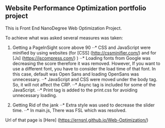 ## Website Performance Optimization portfolio project

This is Front End NanoDegree Web Optimization Project.

To achieve what was asked several measures was taken:

1. Getting a PageInSight score above 90
⋅⋅* CSS and JavaScript were minified by using websites (for [CSS] (http://cssminifier.com/) and for [Js] (https://jscompress.com/)  )
⋅⋅* Loading fonts from Google was decreasing the score therefore it was removed. However, If you want to use a different font, you have to consider the load time of that font. In this case, default was Open Sans and loading OpenSans was unnecessary.
⋅⋅* JavaScript and CSS were moved under the body tag. So, it will not affect the CRP.
⋅⋅* Async tag is included for some of the JavaScript.
⋅⋅* Print tag is added to the print.css for avoiding unnecessary loading.

2. Getting Rid of the jank
⋅⋅* Extra style was used to decrease the slider time.
⋅⋅* In main.js, There was FSL which was resolved.


Url of that page is [Here] (https://ernsnl.github.io/Web-Optimization/)
